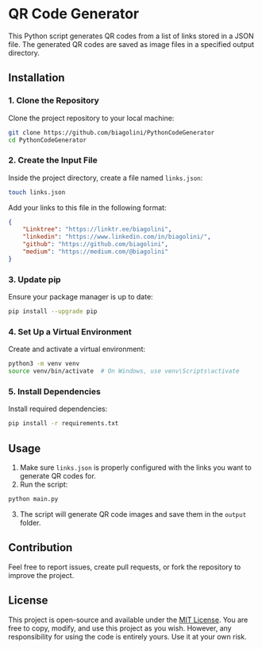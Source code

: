 # QR Code Generator

This Python script generates QR codes from a list of links stored in a JSON file. The generated QR codes are saved as image files in a specified output directory.

## Installation

### 1. Clone the Repository  
Clone the project repository to your local machine:

```bash
git clone https://github.com/biagolini/PythonCodeGenerator
cd PythonCodeGenerator
```

### 2. Create the Input File  
Inside the project directory, create a file named `links.json`:

```bash
touch links.json
```

Add your links to this file in the following format:

```json
{
    "Linktree": "https://linktr.ee/biagolini",
    "linkedin": "https://www.linkedin.com/in/biagolini/",
    "github": "https://github.com/biagolini",
    "medium": "https://medium.com/@biagolini"
}
```

### 3. Update pip  
Ensure your package manager is up to date:

```bash
pip install --upgrade pip
```

### 4. Set Up a Virtual Environment  
Create and activate a virtual environment:

```bash
python3 -m venv venv
source venv/bin/activate  # On Windows, use venv\Scripts\activate
```

### 5. Install Dependencies  
Install required dependencies:

```bash
pip install -r requirements.txt
```

## Usage

1. Make sure `links.json` is properly configured with the links you want to generate QR codes for.
2. Run the script:

```bash
python main.py
```

3. The script will generate QR code images and save them in the `output` folder.

## Contribution

Feel free to report issues, create pull requests, or fork the repository to improve the project.

## License

This project is open-source and available under the [MIT License](https://opensource.org/licenses/MIT). You are free to copy, modify, and use this project as you wish. However, any responsibility for using the code is entirely yours. Use it at your own risk.

